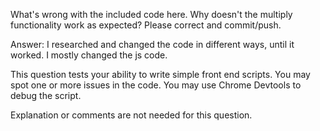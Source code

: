 What's wrong with the included code here.  Why doesn't the multiply functionality work as expected?  Please correct and commit/push. 

Answer: I researched and changed the code in different ways, until it worked. I mostly changed the js code.

This question tests your ability to write simple front end scripts.  You may spot one or more issues in the code.  You may use Chrome Devtools to debug the script.

Explanation or comments are not needed for this question.
